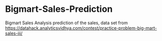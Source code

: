 # Bigmart-Sales-Prediction
Bigmart Sales Analysis prediction of the sales, data set from https://datahack.analyticsvidhya.com/contest/practice-problem-big-mart-sales-iii/
